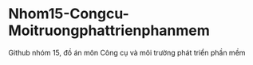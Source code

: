 # Nhom15-Congcu-Moitruongphattrienphanmem
Github nhóm 15, đồ án môn Công cụ và môi trường phát triển phần mềm
